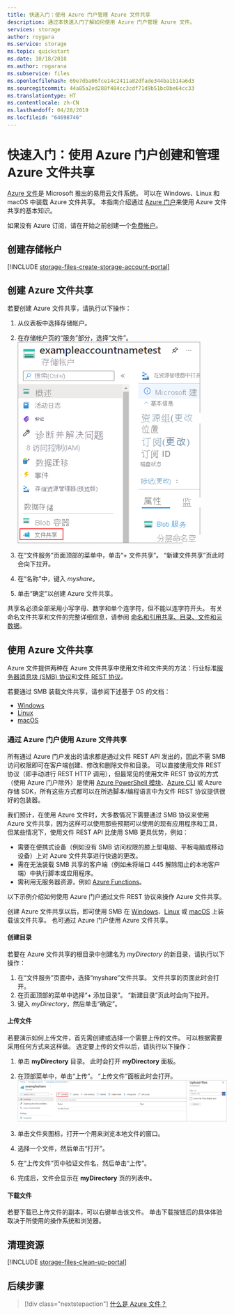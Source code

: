```yaml
---
title: 快速入门：使用 Azure 门户管理 Azure 文件共享
description: 通过本快速入门了解如何使用 Azure 门户管理 Azure 文件。
services: storage
author: roygara
ms.service: storage
ms.topic: quickstart
ms.date: 10/18/2018
ms.author: rogarana
ms.subservice: files
ms.openlocfilehash: 69e7dba06fce14c2411a82dfade344ba1b14a6d3
ms.sourcegitcommit: 44a85a2ed288f484cc3cdf71d9b51bc0be64cc33
ms.translationtype: HT
ms.contentlocale: zh-CN
ms.lasthandoff: 04/28/2019
ms.locfileid: "64698746"
---
```

# <a name="quickstart-create-and-manage-azure-file-shares-with-the-azure-portal"></a>快速入门：使用 Azure 门户创建和管理 Azure 文件共享 
[Azure 文件](storage-files-introduction.md)是 Microsoft 推出的易用云文件系统。 可以在 Windows、Linux 和 macOS 中装载 Azure 文件共享。 本指南介绍通过 [Azure 门户](https://portal.azure.com/)来使用 Azure 文件共享的基本知识。

如果没有 Azure 订阅，请在开始之前创建一个[免费帐户](https://azure.microsoft.com/free/?WT.mc_id=A261C142F)。

## <a name="create-a-storage-account"></a>创建存储帐户
[!INCLUDE [storage-files-create-storage-account-portal](../../../includes/storage-files-create-storage-account-portal.md)]

## <a name="create-an-azure-file-share"></a>创建 Azure 文件共享
若要创建 Azure 文件共享，请执行以下操作：

1. 从仪表板中选择存储帐户。
2. 在存储帐户页的“服务”部分，选择“文件”。
    ![存储帐户的服务部分的屏幕截图；选择“文件”服务](media/storage-how-to-use-files-portal/create-file-share-1.png)

3. 在“文件服务”页面顶部的菜单中，单击“+ 文件共享”。 “新建文件共享”页此时会向下拉开。
4. 在“名称”中，键入 *myshare*。
5. 单击“确定”以创建 Azure 文件共享。

共享名必须全部采用小写字母、数字和单个连字符，但不能以连字符开头。 有关命名文件共享和文件的完整详细信息，请参阅 [命名和引用共享、目录、文件和元数据](https://docs.microsoft.com/rest/api/storageservices/Naming-and-Referencing-Shares--Directories--Files--and-Metadata)。

## <a name="use-your-azure-file-share"></a>使用 Azure 文件共享
Azure 文件提供两种在 Azure 文件共享中使用文件和文件夹的方法：行业标准[服务器消息块 (SMB) 协议](https://msdn.microsoft.com/library/windows/desktop/aa365233.aspx)和[文件 REST 协议](https://docs.microsoft.com/rest/api/storageservices/file-service-rest-api)。 

若要通过 SMB 装载文件共享，请参阅下述基于 OS 的文档：
- [Windows](storage-how-to-use-files-windows.md)
- [Linux](storage-how-to-use-files-linux.md)
- [macOS](storage-how-to-use-files-mac.md)

### <a name="using-an-azure-file-share-from-the-azure-portal"></a>通过 Azure 门户使用 Azure 文件共享
所有通过 Azure 门户发出的请求都是通过文件 REST API 发出的，因此不需 SMB 访问权限即可在客户端创建、修改和删除文件和目录。 可以直接使用文件 REST 协议（即手动进行 REST HTTP 调用），但最常见的使用文件 REST 协议的方式（使用 Azure 门户除外）是使用 [Azure PowerShell 模块](storage-how-to-use-files-powershell.md)、[Azure CLI](storage-how-to-use-files-cli.md) 或 Azure 存储 SDK，所有这些方式都可以在所选脚本/编程语言中为文件 REST 协议提供很好的包装器。 

我们预计，在使用 Azure 文件时，大多数情况下需要通过 SMB 协议来使用 Azure 文件共享，因为这样可以使用那些预期可以使用的现有应用程序和工具，但某些情况下，使用文件 REST API 比使用 SMB 更具优势，例如：

- 需要在便携式设备（例如没有 SMB 访问权限的膝上型电脑、平板电脑或移动设备）上对 Azure 文件共享进行快速的更改。
- 需在无法装载 SMB 共享的客户端（例如未将端口 445 解除阻止的本地客户端）中执行脚本或应用程序。
- 需利用无服务器资源，例如 [Azure Functions](../../azure-functions/functions-overview.md)。 

以下示例介绍如何使用 Azure 门户通过文件 REST 协议来操作 Azure 文件共享。 

创建 Azure 文件共享以后，即可使用 SMB 在 [Windows](storage-how-to-use-files-windows.md)、[Linux](storage-how-to-use-files-linux.md) 或 [macOS](storage-how-to-use-files-mac.md) 上装载该文件共享。 也可通过 Azure 门户使用 Azure 文件共享。 

#### <a name="create-a-directory"></a>创建目录
若要在 Azure 文件共享的根目录中创建名为 *myDirectory* 的新目录，请执行以下操作：

1. 在“文件服务”页面中，选择“myshare”文件共享。 文件共享的页面此时会打开。
2. 在页面顶部的菜单中选择“+ 添加目录”。 “新建目录”页此时会向下拉开。
3. 键入 *myDirectory*，然后单击“确定”。

#### <a name="upload-a-file"></a>上传文件 
若要演示如何上传文件，首先需创建或选择一个需要上传的文件。 可以根据需要采用任何方式来这样做。 选定要上传的文件以后，请执行以下操作：

1. 单击 **myDirectory** 目录。 此时会打开 **myDirectory** 面板。
2. 在顶部菜单中，单击“上传”。 “上传文件”面板此时会打开。  
    ![“上传文件”面板的屏幕截图](media/storage-how-to-use-files-portal/upload-file-1.png)

3. 单击文件夹图标，打开一个用来浏览本地文件的窗口。 
4. 选择一个文件，然后单击“打开”。 
5. 在“上传文件”页中验证文件名，然后单击“上传”。
6. 完成后，文件会显示在 **myDirectory** 页的列表中。

#### <a name="download-a-file"></a>下载文件
若要下载已上传文件的副本，可以右键单击该文件。 单击下载按钮后的具体体验取决于所使用的操作系统和浏览器。

## <a name="clean-up-resources"></a>清理资源
[!INCLUDE [storage-files-clean-up-portal](../../../includes/storage-files-clean-up-portal.md)]

## <a name="next-steps"></a>后续步骤

> [!div class="nextstepaction"]
> [什么是 Azure 文件？](storage-files-introduction.md)
